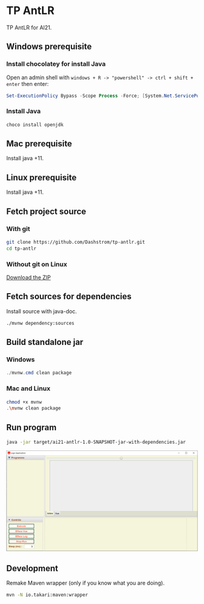 # TP AntLR

TP AntLR for AI21.

## Windows prerequisite

### Install chocolatey for install Java

Open an admin shell with `windows + R -> "powershell" -> ctrl + shift + enter` then enter:

```powershell
Set-ExecutionPolicy Bypass -Scope Process -Force; [System.Net.ServicePointManager]::SecurityProtocol = [System.Net.ServicePointManager]::SecurityProtocol -bor 3072; iex ((New-Object System.Net.WebClient).DownloadString('https://community.chocolatey.org/install.ps1'))
```

### Install Java

```powershell
choco install openjdk
```

## Mac prerequisite

Install java +11.

## Linux prerequisite

Install java +11.

## Fetch project source

### With git

```sh
git clone https://github.com/Dashstrom/tp-antlr.git
cd tp-antlr
```

### Without git on Linux

[Download the ZIP](https://github.com/Dashstrom/tp-antlr/archive/refs/heads/main.zip)

## Fetch sources for dependencies

Install source with java-doc.

```sh
./mvnw dependency:sources
```

## Build standalone jar

### Windows

```powershell
./mvnw.cmd clean package
```

### Mac and Linux

```sh
chmod +x mvnw
.\mvnw clean package
```

## Run program

```sh
java -jar target/ai21-antlr-1.0-SNAPSHOT-jar-with-dependencies.jar
```

![GUI](sujets/gui.png)

## Development

Remake Maven wrapper (only if you know what you are doing).

```sh
mvn -N io.takari:maven:wrapper
```

